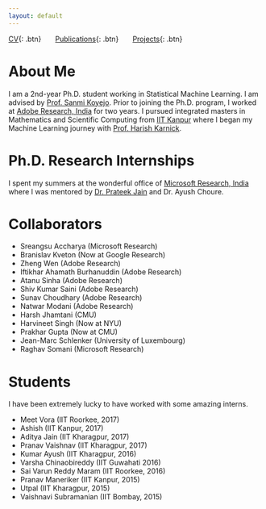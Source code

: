 ```yaml
---
layout: default
---
```


[CV](./assets/docs/cv.pdf){: .btn}
&nbsp;&nbsp;&nbsp;&nbsp;&nbsp;&nbsp;[Publications](./about.md){: .btn}
&nbsp;&nbsp;&nbsp;&nbsp;&nbsp;&nbsp;[Projects](./about.md){: .btn}

# About Me

I am a 2nd-year Ph.D. student working in Statistical Machine Learning. I am advised by [Prof. Sanmi Koyejo](http://sanmi.cs.illinois.edu/). Prior to joining the Ph.D. program, I worked at [Adobe Research, India](https://research.adobe.com/) for two years. I pursued integrated masters in Mathematics and Scientific Computing from [IIT Kanpur](http://www.iitk.ac.in/) where I began my Machine Learning journey with [Prof. Harish Karnick](http://www.iitk.ac.in/new/dr-harish-karnick).

# Ph.D. Research Internships

I spent my summers at the wonderful office of [Microsoft Research, India](https://www.microsoft.com/en-us/research/lab/microsoft-research-india/) where I was mentored by [Dr. Prateek Jain](http://www.prateekjain.org/) and Dr. Ayush Choure. 

# Collaborators

* Sreangsu Accharya (Microsoft Research)
* Branislav Kveton (Now at Google Research)
* Zheng Wen (Adobe Research)
* Iftikhar Ahamath Burhanuddin (Adobe Research)
* Atanu Sinha (Adobe Research)
* Shiv Kumar Saini (Adobe Research)
* Sunav Choudhary (Adobe Research)
* Natwar Modani (Adobe Research)
* Harsh Jhamtani (CMU)
* Harvineet Singh (Now at NYU)
* Prakhar Gupta (Now at CMU)
* Jean-Marc Schlenker (University of Luxembourg)
* Raghav Somani (Microsoft Research)

# Students

I have been extremely lucky to have worked with some amazing interns.

* Meet Vora (IIT Roorkee, 2017)
* Ashish (IIT Kanpur, 2017)
* Aditya Jain (IIT Kharagpur, 2017)
* Pranav Vaishnav (IIT Kharagpur, 2017)
* Kumar Ayush (IIT Kharagpur, 2016)
* Varsha Chinaobireddy (IIT Guwahati 2016)
* Sai Varun Reddy Maram (IIT Roorkee, 2016)
* Pranav Maneriker (IIT Kanpur, 2015)
* Utpal (IIT Kharagpur, 2015)
* Vaishnavi Subramanian (IIT Bombay, 2015)